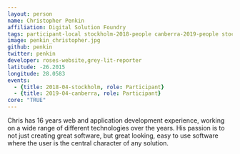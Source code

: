 ```yaml
---
layout: person
name: Christopher Penkin
affiliation: Digital Solution Foundry
tags: participant-local stockholm-2018-people canberra-2019-people stockholm-2018-local canberra-2019-local
image: penkin_christopher.jpg
github: penkin
twitter: penkin
developer: roses-website,grey-lit-reporter
latitude: -26.2015
longitude: 28.0583
events:
  - {title: 2018-04-stockholm, role: Participant}
  - {title: 2019-04-canberra, role: Participant}
core: "TRUE"
---
```

Chris has 16 years web and application development experience, working on a wide range of different technologies over the years. His passion is to not just creating great software, but great looking, easy to use software where the user is the central character of any solution.